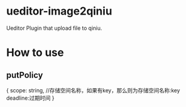 # ueditor-image2qiniu
Ueditor Plugin that upload file to qiniu.

# How to use

## putPolicy
{
  scope: string, //存储空间名称，如果有key，那么则为存储空间名称:key
  deadline:过期时间
}
